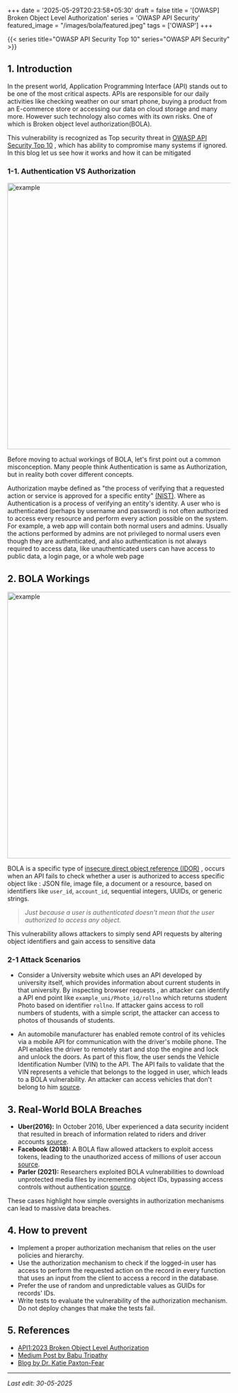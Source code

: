 +++
date = '2025-05-29T20:23:58+05:30'
draft = false
title = '[OWASP] Broken Object Level Authorization'
series = 'OWASP API Security'
featured_image = "/images/bola/featured.jpeg"
tags = ['OWASP']
+++

{{< series title="OWASP API Security Top 10" series="OWASP API Security" >}}


## 1. Introduction
In the present world, Application Programming Interface (API) stands out to be one of the most critical aspects. APIs are responsible for our daily activities like checking weather on our smart phone, buying a product from an E-commerce store or accessing our data on cloud storage and many more. However such technology also comes with its own risks. One of which is Broken object level authorization(BOLA).

This vulnerability is recognized as Top security threat in [OWASP API Security Top 10](https://owasp.org/API-Security/editions/2023/en/0x11-t10/) , which has ability to compromise many systems if ignored. In this blog let us see how it works and how it can be mitigated


### 1-1. Authentication VS Authorization
<img src="/images/bola/2.jpeg" alt="example" width="600">

Before moving to actual workings of BOLA, let's first point out a common misconception. Many people think Authentication is same as Authorization, but in reality both cover different concepts.

Authorization maybe defined as "the process of verifying that a requested action or service is approved for a specific entity" [(NIST)](https://csrc.nist.gov/glossary/term/authorization). Where as Authentication is a process of verifying an entity's identity. A user who is authenticated (perhaps by username and password) is not often authorized to access every resource and perform every action possible on the system. For example, a web app will contain both normal users and admins. Usually the actions performed by admins are not privileged to normal users even though they are authenticated, and also authentication is not always required to access data, like unauthenticated users can have access to public data, a login page, or a whole web page

## 2. BOLA Workings
<img src="/images/bola/1.png" alt="example" width="600">

BOLA is a specific type of [insecure direct object reference (IDOR)](https://pengw0in.github.io/lohithsrikar/) , occurs when an API fails to check whether a user is authorized  to access specific object like : JSON file, image file, a document or a resource, based on identifiers like `user_id`, `account_id`, sequential integers, UUIDs, or generic strings.

> *Just because a user is authenticated doesn't mean that the user authorized to access any object.*

This vulnerability allows attackers to simply send API requests by altering object identifiers and gain access to sensitive data

### 2-1 Attack Scenarios
- Consider a University website which uses an API developed by university itself, which provides information about current students in that university. By inspecting browser requests , an attacker can identify a API end point like `example_uni/Photo_id/rollno` which returns student Photo based on identifier `rollno`. If attacker gains access to roll numbers of students, with a simple script, the attacker can access to photos of thousands of students.

- An automobile manufacturer has enabled remote control of its vehicles via a mobile API for communication with the driver's mobile phone. The API enables the driver to remotely start and stop the engine and lock and unlock the doors. As part of this flow, the user sends the Vehicle Identification Number (VIN) to the API. The API fails to validate that the VIN represents a vehicle that belongs to the logged in user, which leads to a BOLA vulnerability. An attacker can access vehicles that don't belong to him [source](https://owasp.org/API-Security/editions/2023/en/0xa1-broken-object-level-authorization/#:~:text=An%20automobile%20manufacturer,belong%20to%20him.).


## 3. Real-World BOLA Breaches
- **Uber(2016):** In October 2016, Uber experienced a data security incident that resulted in breach of information related to riders and driver accounts [source](https://help.uber.com/en/riders/article/information-about-2016-data-security-incident?nodeId=12c1e9d1-4042-4231-a3ec-3605779b8815).
- **Facebook (2018):** A BOLA flaw allowed attackers to exploit access tokens, leading to the unauthorized access of millions of user accoun [source](https://www.theguardian.com/news/2018/mar/17/cambridge-analytica-facebook-influence-us-election).
- **Parler (2021):** Researchers exploited BOLA vulnerabilities to download unprotected media files by incrementing object IDs, bypassing access controls without authentication [source](https://www.wired.com/story/parler-hack-data-public-posts-images-video/).

These cases highlight how simple oversights in authorization mechanisms can lead to massive data breaches.

## 4.  How to prevent
- Implement a proper authorization mechanism that relies on the user policies and hierarchy.
- Use the authorization mechanism to check if the logged-in user has access to perform the requested action on the record in every function that uses an input from the client to access a record in the database.
- Prefer the use of random and unpredictable values as GUIDs for records' IDs.
- Write tests to evaluate the vulnerability of the authorization mechanism. Do not deploy changes that make the tests fail.

## 5. References 
- [API1:2023 Broken Object Level Authorization](https://owasp.org/API-Security/editions/2023/en/0xa1-broken-object-level-authorization/)
- [Medium Post by Babu Tripathy](https://medium.com/@bubu.tripathy/broken-object-level-authorization-bola-the-silent-threat-in-api-security-2fe5f57b21b2)
- [Blog by Dr. Katie Paxton-Fear](https://www.traceable.ai/owasp-api/broken-object-level-authorization)

---
*Last edit: 30-05-2025*